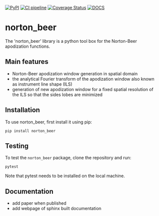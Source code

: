 
[![PyPI](https://img.shields.io/badge/PyPI-v1.0.0-blue)](https://pypi.org/project/norton-beer/1.0.0/)
[![CI pipeline](https://github.com/konstntokas/norton_beer/actions/workflows/python-package.yml/badge.svg)](https://github.com/konstntokas/norton_beer/actions/workflows/python-package.yml)
[![Coverage Status](https://coveralls.io/repos/github/konstntokas/norton_beer/badge.svg?branch=coverall_coverage)](https://coveralls.io/github/konstntokas/norton_beer?branch=coverall_coverage)
[![DOCS](https://img.shields.io/badge/%F0%9F%95%AE-docs-green.svg)](https://norton-beer.readthedocs.io/en/latest/index.html)

# norton_beer

The 'norton_beer' library is a python tool box for the Norton-Beer apodization functions.


## Main features

- Norton-Beer apodization window generation in spatial domain
- the analytical Fourier transform of the apodization window also known as instrument line shape (ILS)
- generation of new apodization window for a fixed spatial resolution of the ILS so that the sides lobes are minimized

## Installation

To use norton_beer, first install it using pip:

```pip install norton_beer```

## Testing

To test the `norton_beer` package, clone the repository and run:

```pytest```

Note that pytest needs to be installed on the local machine. 

## Documentation

- add paper when published
- add webpage of sphinx built documentation

